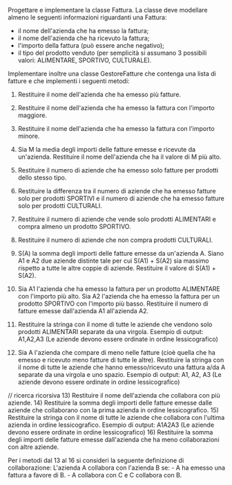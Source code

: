 Progettare e implementare la classe Fattura.
La classe deve modellare almeno le seguenti informazioni riguardanti una Fattura:
- il nome dell'azienda che ha emesso la fattura;
- il nome dell'azienda che ha ricevuto la fattura;
- l'importo della fattura (può essere anche negativo);
- il tipo del prodotto venduto (per semplicità si assumano 3 possibili valori: ALIMENTARE, SPORTIVO, CULTURALE).

Implementare inoltre una classe GestoreFatture che contenga una lista di fatture e che implementi i seguenti metodi:
1) Restituire il nome dell'azienda che ha emesso più fatture.
2) Restituire il nome dell'azienda che ha emesso la fattura con l'importo maggiore.
3) Restituire il nome dell'azienda che ha emesso la fattura con l'importo minore.
4) Sia M la media degli importi delle fatture emesse e ricevute da un'azienda. Restituire il nome dell'azienda che ha il valore di M più alto.
5) Restituire il numero di aziende che ha emesso solo fatture per prodotti dello stesso tipo.
6) Restituire la differenza tra il numero di aziende che ha emesso fatture solo per prodotti SPORTIVI e il numero di aziende che ha emesso fatture solo per prodotti CULTURALI.
7) Restituire il numero di aziende che vende solo prodotti ALIMENTARI e compra almeno un prodotto SPORTIVO.
8) Restituire il numero di aziende che non compra prodotti CULTURALI.
9) S(A) la somma degli importi delle fatture emesse da un'azienda A. Siano A1 e A2 due aziende distinte tale per cui S(A1) + S(A2) sia massimo rispetto a tutte le altre coppie di aziende. Restituire il valore di S(A1) + S(A2).

10) Sia A1 l'azienda che ha emesso la fattura per un prodotto ALIMENTARE con l'importo più alto. Sia A2 l'azienda che ha emesso la fattura per un prodotto SPORTIVO con l'importo più basso. Restituire il numero di fatture emesse dall'azienda A1 all'azienda A2.
11) Restituire la stringa con il nome di tutte le aziende che vendono solo prodotti ALIMENTARI separate da una virgola. Esempio di output: A1,A2,A3 (Le aziende devono essere ordinate in ordine lessicografico)
12) Sia A l'azienda che compare di meno nelle fatture (cioè quella che ha emesso e ricevuto meno fatture di tutte le altre). Restituire la stringa con il nome di tutte le aziende che hanno emesso/ricevuto una fattura a/da A separate da una virgola e uno spazio. Esempio di output: A1, A2, A3 (Le aziende devono essere ordinate in ordine lessicografico)

// ricerca ricorsiva
13) Restituire il nome dell'azienda che collabora con più aziende.
14) Restituire la somma degli importi delle fatture emesse dalle aziende che collaborano con la prima azienda in ordine lessicografico.
15) Restituire la stringa con il nome di tutte le aziende che collabora con l'ultima azienda in ordine lessicografico. Esempio di output: A1A2A3 (Le aziende devono essere ordinate in ordine lessicografico)
16) Restituire la somma degli importi delle fatture emesse dall'azienda che ha meno collaborazioni con altre aziende.

Per i metodi dal 13 al 16 si consideri la seguente definizione di collaborazione:
L'azienda A collabora con l'azienda B se:
    - A ha emesso una fattura a favore di B.
    - A collabora con C e C collabora con B.
